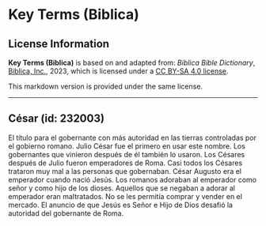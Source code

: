 # Key Terms (Biblica)

## License Information

**Key Terms (Biblica)** is based on and adapted from: _Biblica Bible Dictionary_, [Biblica, Inc.](https://www.biblica.com/), 2023, which is licensed under a [CC BY-SA 4.0 license](https://creativecommons.org/licenses/by-sa/4.0/legalcode.en).

This markdown version is provided under the same license.



--------------------------------

## César (id: 232003)

El título para el gobernante con más autoridad en las tierras controladas por el gobierno romano. Julio César fue el primero en usar este nombre. Los gobernantes que vinieron después de él también lo usaron. Los Césares después de Julio fueron emperadores de Roma. Casi todos los Césares trataron muy mal a las personas que gobernaban. César Augusto era el emperador cuando nació Jesús. Los romanos adoraban al emperador como señor y como hijo de los dioses. Aquellos que se negaban a adorar al emperador eran maltratados. No se les permitía comprar y vender en el mercado. El anuncio de que Jesús es Señor e Hijo de Dios desafió la autoridad del gobernante de Roma.


